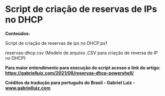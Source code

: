 # Script de criação de reservas de IPs no DHCP

**Conteúdos:**

Script de criação de reservas de ips no DHCP.ps1

reservas-dhcp.csv (Modelo de arquivo .CSV para criação de reversa de IP no DHCP)

**Para maior entendimento para execução do script acesse o link do artigo: https://gabrielluiz.com/2021/08/reservas-dhcp-powershell/**

**Créditos da tradução para português do Brasil - Gabriel Luiz - www.gabrielluiz.com**
